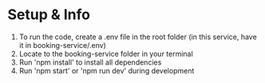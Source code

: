 # Setup & Info

1. To run the code, create a .env file in the root folder (in this service, have it in booking-service/.env)
2. Locate to the booking-service folder in your terminal
3. Run 'npm install' to install all dependencies
4. Run 'npm start' or 'npm run dev' during development